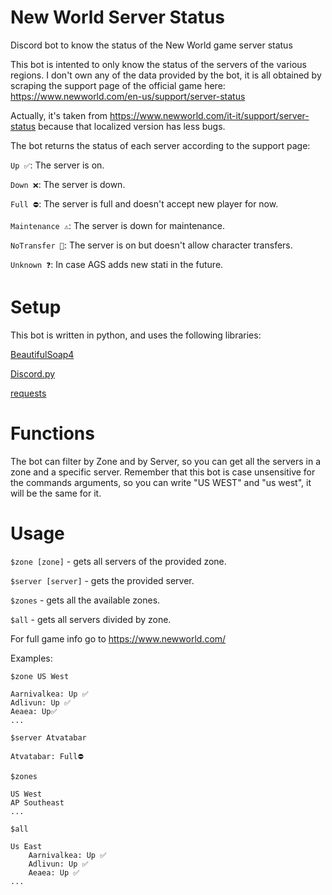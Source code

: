 # New World Server Status
Discord bot to know the status of the New World game server status

This bot is intented to only know the status of the servers of the various regions. I don't own any of the data provided by the bot, it is all obtained by scraping the support page of the official game here: https://www.newworld.com/en-us/support/server-status

Actually, it's taken from https://www.newworld.com/it-it/support/server-status because that localized version has less bugs.

The bot returns the status of each server according to the support page:

`Up ✅`: The server is on.

`Down ❌`: The server is down.

`Full ⛔`: The server is full and doesn't accept new player for now.

`Maintenance ⚠️`: The server is down for maintenance.

`NoTransfer 🛂`: The server is on but doesn't allow character transfers.

`Unknown ❓`: In case AGS adds new stati in the future.

# Setup

This bot is written in python, and uses the following libraries:

[BeautifulSoap4](https://pypi.org/project/beautifulsoup4/)

[Discord.py](https://pypi.org/project/discord.py/)

[requests](https://pypi.org/project/requests/)

# Functions

The bot can filter by Zone and by Server, so you can get all the servers in a zone and a specific server. Remember that this bot is case unsensitive for the commands arguments, so you can write "US WEST" and "us west", it will be the same for it.

# Usage

`$zone [zone]` - gets all servers of the provided zone.

`$server [server]` - gets the provided server.

`$zones` - gets all the available zones.

`$all` - gets all servers divided by zone.

For full game info go to https://www.newworld.com/

Examples:

```
$zone US West

Aarnivalkea: Up ✅
Adlivun: Up ✅
Aeaea: Up✅
...
```
```
$server Atvatabar

Atvatabar: Full⛔
```
```
$zones

US West
AP Southeast
...
```
```
$all

Us East
    Aarnivalkea: Up ✅
    Adlivun: Up ✅
    Aeaea: Up ✅
...
```
